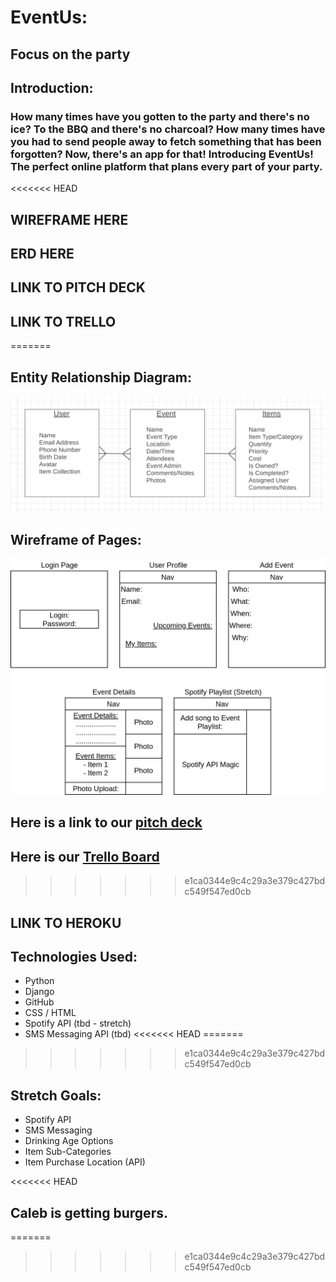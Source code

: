 # EventUs: 
## Focus on the party

## Introduction:
### How many times have you gotten to the party and there's no ice?  To the BBQ and there's no charcoal?  How many times have you had to send people away to fetch something that has been forgotten?  Now, there's an app for that! Introducing EventUs!  The perfect online platform that plans every part of your party.

<<<<<<< HEAD
## WIREFRAME HERE
## ERD HERE

## LINK TO PITCH DECK

## LINK TO TRELLO
=======
## Entity Relationship Diagram:
![ERD image](assets/wireframe2.png)
## Wireframe of Pages:
![Page layout wireframe](assets/ParrotyWireframe.png)
## Here is a link to our [pitch deck](https://docs.google.com/presentation/d/1OT_RDEHj0WkTT491Q2uGVndk18ljhklRSpTLNGARV9c/edit?usp=sharing)
## Here is our [Trello Board](https://trello.com/b/7x3lbQZp/unit-3-project-sei)
>>>>>>> e1ca0344e9c4c29a3e379c427bdc549f547ed0cb

## LINK TO HEROKU

## Technologies Used:
- Python
- Django
- GitHub
- CSS / HTML
- Spotify API (tbd - stretch)
- SMS Messaging API (tbd)
<<<<<<< HEAD
=======
  
>>>>>>> e1ca0344e9c4c29a3e379c427bdc549f547ed0cb

## Stretch Goals:
- Spotify API
- SMS Messaging 
- Drinking Age Options
- Item Sub-Categories
- Item Purchase Location (API)

<<<<<<< HEAD
## Caleb is getting burgers.

=======
>>>>>>> e1ca0344e9c4c29a3e379c427bdc549f547ed0cb
